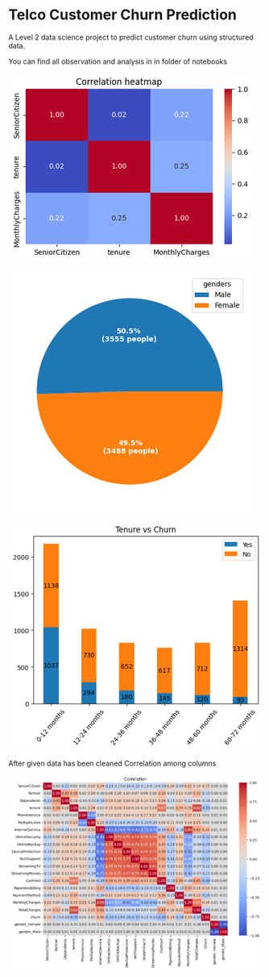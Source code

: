 # Telco Customer Churn Prediction

A Level 2 data science project to predict customer churn using structured data.

You can find all observation and analysis in in folder of notebooks

![alt text](pictures/image.png)

![alt text](pictures/image-1.png)

![alt text](pictures/image-2.png)

After given data has been cleaned Correlation among columns 

![alt text](pictures/image-3.png)